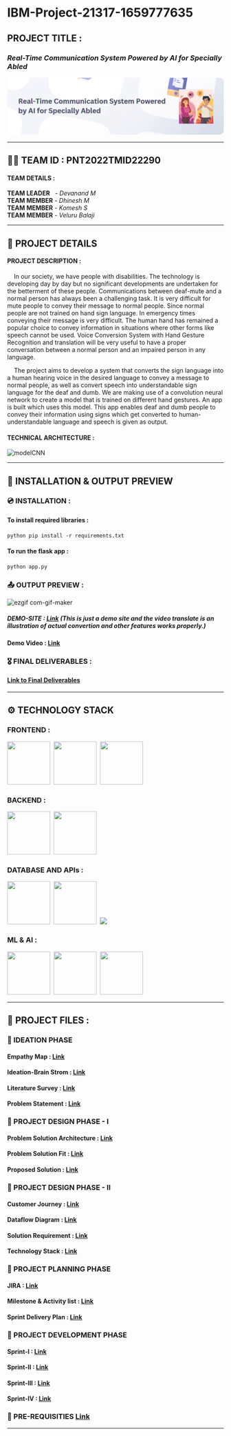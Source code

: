 # IBM-Project-21317-1659777635
## **PROJECT TITLE** :
### _Real-Time Communication System Powered by AI for Specially Abled_
<img src="./Project Development Phase/Sprint 4/Project/static/img/RTCS.png" style="border-radius:10px;">
<hr>

## 👩‍💻 TEAM ID : PNT2022TMID22290
#### TEAM DETAILS :
**TEAM LEADER** &nbsp;&nbsp;- _Devanand M_<br>
**TEAM MEMBER** - _Dhinesh M_<br>
**TEAM MEMBER** - _Komesh S_<br>
**TEAM MEMBER** - _Veluru Balaji_<br>

<hr>

## 📄 PROJECT DETAILS 
#### PROJECT DESCRIPTION :
&nbsp;&nbsp;&nbsp;&nbsp;In our society, we have people with disabilities. The technology is developing day by day but no significant developments are undertaken for the betterment of these people. Communications between deaf-mute and a normal person has always been a challenging task. It is very difficult for mute people to convey their message to normal people. Since normal people are not trained on hand sign language. In emergency times conveying their message is very difficult. The human hand has remained a popular choice to convey information in situations where other forms like speech cannot be used. Voice Conversion System with Hand Gesture Recognition and translation will be very useful to have a proper conversation between a normal person and an impaired person in any language.

&nbsp;&nbsp;&nbsp;&nbsp;The project aims to develop a system that converts the sign language into a human hearing voice in the desired language to convey a message to normal people, as well as convert speech into understandable sign language for the deaf and dumb. We are making use of a convolution neural network to create a model that is trained on different hand gestures. An app is built which uses this model. This app enables deaf and dumb people to convey their information using signs which get converted to human-understandable language and speech is given as output.

#### TECHNICAL ARCHITECTURE :
![modelCNN](https://user-images.githubusercontent.com/90745606/202712666-61999119-10e6-45dd-a7a8-7d234a2debf0.png)

<hr>

## 💾 INSTALLATION & OUTPUT PREVIEW 
### 💿 INSTALLATION :
#### To install required libraries :
```ps
python pip install -r requirements.txt
```
#### To run the flask app :
```ps
python app.py
```

### 📤 OUTPUT PREVIEW :

![ezgif com-gif-maker](https://user-images.githubusercontent.com/90745606/202739626-e46a25ea-a6d3-44d0-933e-6429f41413d1.gif)
<br>

##### DEMO-SITE : <a href="https://deva0813.github.io/rtcsys/">Link</a>&nbsp;(This is just a demo site and the video translate is an illustration of actual convertion and other features works properly.)

#### Demo Video : <a href="https://youtu.be/J19nWqDMQr8">Link</a>

### 🎖️ FINAL DELIVERABLES : 
#### <a href="/Final Deliverables/">Link to Final Deliverables</a>

<hr>

## ⚙️ TECHNOLOGY STACK 
### FRONTEND :
<img src="https://play-lh.googleusercontent.com/85WnuKkqDY4gf6tndeL4_Ng5vgRk7PTfmpI4vHMIosyq6XQ7ZGDXNtYG2s0b09kJMw" height="100px" width="100px">&nbsp;&nbsp;<img src="https://play-lh.googleusercontent.com/RTAZb9E639F4JBcuBRTPEk9_92I-kaKgBMw4LFxTGhdCQeqWukXh74rTngbQpBVGxqo" height="100px" width="100px">&nbsp;&nbsp;<img src="https://upload.wikimedia.org/wikipedia/commons/6/6a/JavaScript-logo.png" height="100px" width="100px">
### BACKEND :
<img src="https://www.citypng.com/public/uploads/preview/hd-python-logo-symbol-transparent-png-11639606208newcm5th7y.png" height="100px" width="100px">&nbsp;&nbsp;<img src="https://ih1.redbubble.net/image.2488655049.9084/st,small,507x507-pad,600x600,f8f8f8.jpg" height="100px" width="100px">
### DATABASE AND APIs :
<img src="https://zappysys.com/blog/wp-content/uploads/2016/09/google-sheets-api-integration.png" height="100px" width="100px">&nbsp;&nbsp;<img src="https://www.pngitem.com/pimgs/m/377-3779794_google-cloud-speech-to-text-logo-google-cloud.png" height="100px" width="100px">&nbsp;&nbsp;<img src="https://zeevector.com/wp-content/uploads/IBM-Watson-Logo-VECTOR.png" height="100px">&nbsp;&nbsp;
### ML & AI :
<img src="https://www.pngitem.com/pimgs/m/75-753841_tensorflow-logo-transparent-hd-png-download.png" height="100px" width="100px">&nbsp;&nbsp;<img src="https://www.vhv.rs/dpng/d/38-384674_opencv-logo-png-transparent-png.png" height="100px" width="100px">&nbsp;&nbsp;<img src="https://yt3.ggpht.com/ytc/AMLnZu_8Rf063m9hsmDJnDEn26sy-5YYvDr5e2fJWr2O=s900-c-k-c0x00ffffff-no-rj" height="100px" width="100px">&nbsp;&nbsp;

<hr>

## 📃 PROJECT FILES :
### 🎯 IDEATION PHASE
#### Empathy Map : <a href="./Project Design & Planning/Ideation Phase/Empathy Map/Empathy Map.png" >Link</a>
#### Ideation-Brain Strom : <a href="./Project Design & Planning/Ideation Phase/Ideation/Ideation-BrainStrom.png" >Link</a>
#### Literature Survey : <a href="./Project Design & Planning/Ideation Phase/Literature Survey/LITERATURE-SURVEY.pdf">Link</a>
#### Problem Statement : <a href="./Project Design & Planning/Ideation Phase/Problem Statement/Problem Statement.pd" >Link</a>
### 🎯 PROJECT DESIGN PHASE - I
#### Problem Solution Architecture : <a href="./Project Design & Planning/Project Design Phase - I/Problem Solution Architecture.pdf">Link</a>
#### Problem Solution Fit : <a href=".//Project Design & Planning/Project Design Phase - I/Problem solution fit.png">Link</a>
#### Proposed Solution : <a href="./Project Design & Planning/Project Design Phase - I/Proposed Solution.pdf">Link</a>
### 🎯 PROJECT DESIGN PHASE - II
#### Customer Journey : <a href="./Project Design & Planning/Project Design Phase - II/Customer Journey/Customer Journey.pdf">Link</a>
#### Dataflow Diagram : <a href="./Project Design & Planning/Project Design Phase - II/Dataflow Diagarm/Data Flow Diagrams and User Stories.pdf">Link</a>
#### Solution Requirement : <a href="./Project Design & Planning/Project Design Phase - II/Functional Requirement/Solution Requirements.pdf">Link</a>
#### Technology Stack : <a href="./Project Design & Planning/Project Design Phase - II/Technology Stack/Technology Stack.pdf" >Link</a>
### 🎯 PROJECT PLANNING PHASE
#### JIRA : <a href="./Project Design & Planning/Project Planning Phase/JIRA/">Link</a>
#### Milestone & Activity list : <a href="./Project Design & Planning/Project Planning Phase/Milestone and Activity List/Milestone and Activity List.pdf">Link</a>
#### Sprint Delivery Plan : <a href="./Project Design & Planning/Project Planning Phase/Sprint Delivery Plan/Sprint Delivery Plan.pdf">Link</a>
### 🎯 PROJECT DEVELOPMENT PHASE
#### Sprint-I : <a href="./Project Development Phase/Sprint 1/">Link</a>
#### Sprint-II : <a href="./Project Development Phase/Sprint 2/">Link</a>
#### Sprint-III : <a href="./Project Development Phase/Sprint 3/">Link</a>
#### Sprint-IV : <a href="./Project Development Phase/Sprint 4/">Link</a>
### 🎯 PRE-REQUISITIES <a href="/Pre-Requisites and Project structure/">Link</a>
<hr>
